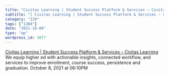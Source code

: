 ```yaml
---
title: "Civitas Learning | Student Success Platform & Services – Civitas Learning"
subtitle: "[ Civitas Learning | Student Success Platform & Services – Civitas Learning](https://www.civitaslear..."
category: "129"
tags: ["1368"]
date: "2021-10-08"
type: "wp"
wordpress_id: 3077
---
```

[ Civitas Learning | Student Success Platform & Services – Civitas Learning](https://www.civitaslearning.com/)
 We equip higher ed with actionable insights, connected workflow, and services to improve enrollment, course success, persistence and graduation.
October 8, 2021 at 06:10PM